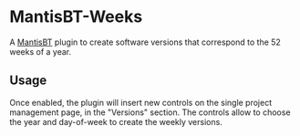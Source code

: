 # MantisBT-Weeks

A [MantisBT](http://mantisbt.org/) plugin to create software versions that correspond to the 52 weeks of a year.

## Usage

Once enabled, the plugin will insert new controls on the single project management page, in the "Versions" section. The controls allow to choose the year and day-of-week to create the weekly versions.
